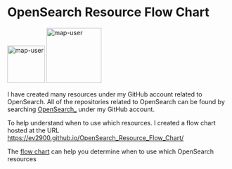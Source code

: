 # OpenSearch Resource Flow Chart

 <img width="85" alt="map-user" src="https://img.shields.io/badge/views-209-green"> <img width="125" alt="map-user" src="https://img.shields.io/badge/unique visits-049-green">

I have created many resources under my GitHub account related to OpenSearch. All of the repositories related to OpenSearch can be found by searching [OpenSearch_](https://github.com/ev2900?tab=repositories&q=OpenSearch_&type=&language=&sort=) under my GitHub account.

To help understand when to use which resources. I created a flow chart hosted at the URL https://ev2900.github.io/OpenSearch_Resource_Flow_Chart/

The [flow chart](https://ev2900.github.io/OpenSearch_Resource_Flow_Chart/) can help you determine when to use which OpenSearch resources
